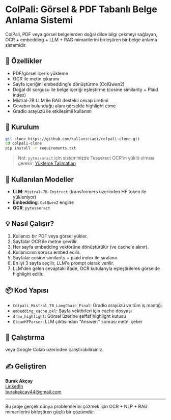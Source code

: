 # ColPali: Görsel & PDF Tabanlı Belge Anlama Sistemi

ColPali, PDF veya görsel belgelerden doğal dilde bilgi çekmeyi sağlayan, OCR + embedding + LLM + RAG mimarilerini birleştiren bir belge anlama sistemidir.

## 🚀 Özellikler

- PDF/görsel içerik yükleme
- OCR ile metin çıkarımı
- Sayfa içeriğini embedding'e dönüştürme (ColQwen2)
- Doğal dil sorgusu ile belge içeriği eşleştirme (cosine similarity + Plaid index)
- Mistral-7B LLM ile RAG destekli cevap üretimi
- Cevabın bulunduğu alanı görselde highlight etme
- Gradio arayüzü ile etkileşimli kullanım

## 🔧 Kurulum

```bash
git clone https://github.com/kullaniciadi/colpali-clone.git
cd colpali-clone
pip install -r requirements.txt
```

> Not: `pytesseract` için sisteminizde Tesseract OCR'ın yüklü olması gerekir. [Yükleme Talimatları](https://github.com/tesseract-ocr/tesseract)

## 🧠 Kullanılan Modeller

- **LLM**: `Mistral-7B-Instruct` (transformers üzerinden HF token ile yükleniyor)
- **Embedding**: `ColQwen2` engine
- **OCR**: `pytesseract`

## 💡 Nasıl Çalışır?

1. Kullanıcı bir PDF veya görsel yükler.
2. Sayfalar OCR ile metne çevrilir.
3. Her sayfa embedding vektörüne dönüştürülür (ve cache'e alınır).
4. Kullanıcının sorusu embed edilir.
5. Sayfalar cosine similarity + plaid index ile sıralanır.
6. En iyi 3 sayfa seçilir, LLM'e prompt olarak verilir.
7. LLM'den gelen cevaptaki ifade, OCR kutularıyla eşleştirilerek görselde highlight edilir.

## 📦 Kod Yapısı

- `Colpali_Mistral_7B_LangChain_Final`: Gradio arayüzü ve tüm iş mantığı
- `embedding_cache.pkl`: Sayfa vektörleri için cache dosyası
- `draw_highlight`: Görsel üzerine şeffaf highlight kutusu
- `CleanHFParser`: LLM çıktısından "Answer:" sonrası metni çeker

## 🧪 Çalıştırma

veya Google Colab üzerinden çalıştırabilirsiniz.

## ✍️ Geliştiren

**Burak Akçay**  
[LinkedIn](https://www.linkedin.com/in/burakakcay44/)  
[burakakcay44@gmail.com](mailto:burakakcay44@gmail.com)

---

Bu proje gerçek dünya problemlerini çözmek için OCR + NLP + RAG mimarilerini birleştiren güçlü bir çözümdür.
